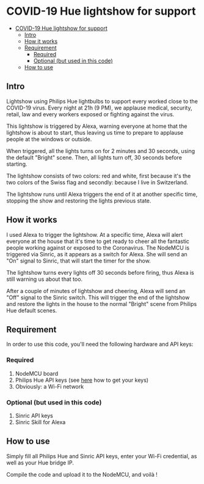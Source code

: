 # COVID-19 Hue lightshow for support

- [COVID-19 Hue lightshow for support](#covid-19-hue-lightshow-for-support)
  - [Intro](#intro)
  - [How it works](#how-it-works)
  - [Requirement](#requirement)
    - [Required](#required)
    - [Optional (but used in this code)](#optional-but-used-in-this-code)
  - [How to use](#how-to-use)

## Intro

Lightshow using Philips Hue lightbulbs to support every worked close to the COVID-19 virus. Every night at 21h (9 PM), we applause medical, security, retail, law and every workers exposed or fighting against the virus.

This lightshow is triggered by Alexa, warning everyone at home that the lightshow is about to start, thus leaving us time to prepare to applause people at the windows or outside.

When triggered, all the lights turns on for 2 minutes and 30 seconds, using the default "Bright" scene. Then, all lights turn off, 30 seconds before starting.

The lightshow consists of two colors: red and white, first because it's the two colors of the Swiss flag and secondly: because I live in Switzerland.

The lightshow runs until Alexa triggers the end of it at another specific time, stopping the show and restoring the lights previous state.

## How it works

I used Alexa to trigger the lightshow. At a specific time, Alexa will alert everyone at the house that it's time to get ready to cheer all the fantastic people working against or exposed to the Coronavirus. The NodeMCU is triggered via Sinric, as it appears as a switch for Alexa. She will send an "On" signal to Sinric, that will start the timer for the show.

The lightshow turns every lights off 30 seconds before firing, thus Alexa is still warning us about that too.

After a couple of minutes of lightshow and cheering, Alexa will send an "Off" signal to the Sinric switch. This will trigger the end of the lightshow and restore the lights in the house to the normal "Bright" scene from Philips Hue default scenes.

## Requirement

In order to use this code, you'll need the following hardware and API keys:

### Required

1. NodeMCU board
2. Philips Hue API keys (see [here](https://developers.meethue.com/develop/get-started-2/) how to get your keys)
3. Obviously: a Wi-Fi network

### Optional (but used in this code)

1. Sinric API keys
2. Sinric Skill for Alexa

## How to use

Simply fill all Philips Hue and Sinric API keys, enter your Wi-Fi credential, as well as your Hue bridge IP.

Compile the code and upload it to the NodeMCU, and voilà !
